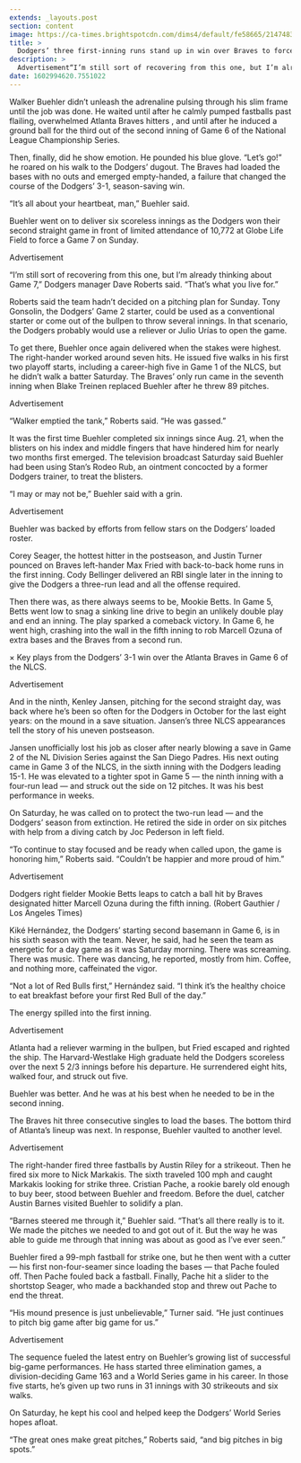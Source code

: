 ```yaml
--- 
extends: _layouts.post 
section: content 
image: https://ca-times.brightspotcdn.com/dims4/default/fe58665/2147483647/strip/true/crop/5322x2794+1+0/resize/1200x630!/quality/90/?url=https%3A%2F%2Fcalifornia-times-brightspot.s3.amazonaws.com%2F48%2F82%2F4c3d71df401aa50e7169d9146f46%2Fnlcs-braves-dodgers-baseball-23696.jpg 
title: > 
  Dodgers’ three first-inning runs stand up in win over Braves to force NLCS Game 7 
description: > 
  Advertisement“I’m still sort of recovering from this one, but I’m already thinking about Game 7,” Dodgers manager Dave Roberts said.Tony Gonsolin, the Dodgers’ Game 2 starter, could be used as a conventional starter or come out of the bullpen to throw several innings.× Key plays from the Dodgers’ 3-1 win over the Atlanta Braves in Game 6 of the NLCS.His next outing came in Game 3 of the NLCS, in the sixth inning with the Dodgers leading 15-1.And he was at his best when he needed to be in the second inning. 
date: 1602994620.7551022 
--- 
```

Walker Buehler didn’t unleash the adrenaline pulsing through his slim frame until the job was done. He waited until after he calmly pumped fastballs past flailing, overwhelmed Atlanta Braves hitters , and until after he induced a ground ball for the third out of the second inning of Game 6 of the National League Championship Series.

Then, finally, did he show emotion. He pounded his blue glove. “Let’s go!” he roared on his walk to the Dodgers’ dugout. The Braves had loaded the bases with no outs and emerged empty-handed, a failure that changed the course of the Dodgers’ 3-1, season-saving win.

“It’s all about your heartbeat, man,” Buehler said.

Buehler went on to deliver six scoreless innings as the Dodgers won their second straight game in front of limited attendance of 10,772 at Globe Life Field to force a Game 7 on Sunday.

Advertisement

“I’m still sort of recovering from this one, but I’m already thinking about Game 7,” Dodgers manager Dave Roberts said. “That’s what you live for.”

Roberts said the team hadn’t decided on a pitching plan for Sunday. Tony Gonsolin, the Dodgers’ Game 2 starter, could be used as a conventional starter or come out of the bullpen to throw several innings. In that scenario, the Dodgers probably would use a reliever or Julio Urías to open the game.

To get there, Buehler once again delivered when the stakes were highest. The right-hander worked around seven hits. He issued five walks in his first two playoff starts, including a career-high five in Game 1 of the NLCS, but he didn’t walk a batter Saturday. The Braves’ only run came in the seventh inning when Blake Treinen replaced Buehler after he threw 89 pitches.

Advertisement

“Walker emptied the tank,” Roberts said. “He was gassed.”

It was the first time Buehler completed six innings since Aug. 21, when the blisters on his index and middle fingers that have hindered him for nearly two months first emerged. The television broadcast Saturday said Buehler had been using Stan’s Rodeo Rub, an ointment concocted by a former Dodgers trainer, to treat the blisters.

“I may or may not be,” Buehler said with a grin.

Advertisement

Buehler was backed by efforts from fellow stars on the Dodgers’ loaded roster.

Corey Seager, the hottest hitter in the postseason, and Justin Turner pounced on Braves left-hander Max Fried with back-to-back home runs in the first inning. Cody Bellinger delivered an RBI single later in the inning to give the Dodgers a three-run lead and all the offense required.

Then there was, as there always seems to be, Mookie Betts. In Game 5, Betts went low to snag a sinking line drive to begin an unlikely double play and end an inning. The play sparked a comeback victory. In Game 6, he went high, crashing into the wall in the fifth inning to rob Marcell Ozuna of extra bases and the Braves from a second run.

× Key plays from the Dodgers’ 3-1 win over the Atlanta Braves in Game 6 of the NLCS.

Advertisement

And in the ninth, Kenley Jansen, pitching for the second straight day, was back where he’s been so often for the Dodgers in October for the last eight years: on the mound in a save situation. Jansen’s three NLCS appearances tell the story of his uneven postseason.

Jansen unofficially lost his job as closer after nearly blowing a save in Game 2 of the NL Division Series against the San Diego Padres. His next outing came in Game 3 of the NLCS, in the sixth inning with the Dodgers leading 15-1. He was elevated to a tighter spot in Game 5 — the ninth inning with a four-run lead — and struck out the side on 12 pitches. It was his best performance in weeks.

On Saturday, he was called on to protect the two-run lead — and the Dodgers’ season from extinction. He retired the side in order on six pitches with help from a diving catch by Joc Pederson in left field.

“To continue to stay focused and be ready when called upon, the game is honoring him,” Roberts said. “Couldn’t be happier and more proud of him.”

Advertisement

Dodgers right fielder Mookie Betts leaps to catch a ball hit by Braves designated hitter Marcell Ozuna during the fifth inning. (Robert Gauthier / Los Angeles Times)

Kiké Hernández, the Dodgers’ starting second basemann in Game 6, is in his sixth season with the team. Never, he said, had he seen the team as energetic for a day game as it was Saturday morning. There was screaming. There was music. There was dancing, he reported, mostly from him. Coffee, and nothing more, caffeinated the vigor.

“Not a lot of Red Bulls first,” Hernández said. “I think it’s the healthy choice to eat breakfast before your first Red Bull of the day.”

The energy spilled into the first inning.

Advertisement

Atlanta had a reliever warming in the bullpen, but Fried escaped and righted the ship. The Harvard-Westlake High graduate held the Dodgers scoreless over the next 5 2/3 innings before his departure. He surrendered eight hits, walked four, and struck out five.

Buehler was better. And he was at his best when he needed to be in the second inning.

The Braves hit three consecutive singles to load the bases. The bottom third of Atlanta’s lineup was next. In response, Buehler vaulted to another level.

Advertisement

The right-hander fired three fastballs by Austin Riley for a strikeout. Then he fired six more to Nick Markakis. The sixth traveled 100 mph and caught Markakis looking for strike three. Cristian Pache, a rookie barely old enough to buy beer, stood between Buehler and freedom. Before the duel, catcher Austin Barnes visited Buehler to solidify a plan.

“Barnes steered me through it,” Buehler said. “That’s all there really is to it. We made the pitches we needed to and got out of it. But the way he was able to guide me through that inning was about as good as I’ve ever seen.”

Buehler fired a 99-mph fastball for strike one, but he then went with a cutter — his first non-four-seamer since loading the bases — that Pache fouled off. Then Pache fouled back a fastball. Finally, Pache hit a slider to the shortstop Seager, who made a backhanded stop and threw out Pache to end the threat.

“His mound presence is just unbelievable,” Turner said. “He just continues to pitch big game after big game for us.”

Advertisement

The sequence fueled the latest entry on Buehler’s growing list of successful big-game performances. He hass started three elimination games, a division-deciding Game 163 and a World Series game in his career. In those five starts, he’s given up two runs in 31 innings with 30 strikeouts and six walks.

On Saturday, he kept his cool and helped keep the Dodgers’ World Series hopes afloat.

“The great ones make great pitches,” Roberts said, “and big pitches in big spots.”

